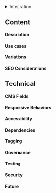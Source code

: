 <!-- youtube-chapters.md -->

<details>
<summary>Integration</summary>

```
```

```
<youtube-chapters
  title=""
  text=""
  url=""
  link_text=""
>
</youtube-chapters>
```

#### Attributes
 - title
 - text
 - url
 - link_text

</details>


## Content

#### Description

#### Use cases

#### Variations

#### SEO Considerations

## Technical

#### CMS Fields

#### Responsive Behaviors

#### Accessibility

#### Dependencies

#### Tagging

#### Governance

#### Testing

#### Security

#### Future
